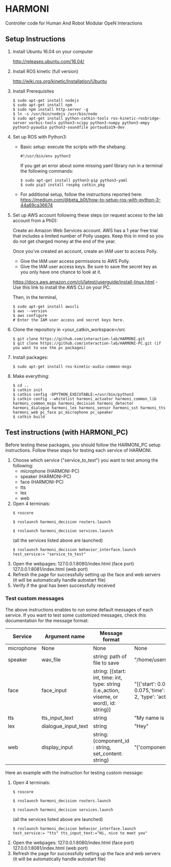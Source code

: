 # HARMONI
Controller code for Human And Robot Modular OpeN Interactions

## Setup Instructions

1. Install Ubuntu 16.04 on your computer

    http://releases.ubuntu.com/16.04/

2. Install ROS kinetic (full version)

    http://wiki.ros.org/kinetic/Installation/Ubuntu

3. Install Prerequisites
    ~~~~
    $ sudo apt-get install nodejs
    $ sudo apt-get install npm
    $ sudo npm install http-server -g
    $ ln -s /usr/bin/nodejs /usr/bin/node
    $ sudo apt-get install python-catkin-tools ros-kinetic-rosbridge-server vorbis-tools python3-scipy python3-numpy python3-empy python3-pyaudio python3-soundfile portaudio19-dev 
    ~~~~

4. Set up ROS with Python3:
    - Basic setup: execute the scripts with the shebang:
       ~~~~
       #!/usr/bin/env python3
       ~~~~
        If you get an error about some missing yaml library run in a terminal the following commands:
        ~~~~
        $ sudo apt-get install python3-pip python3-yaml
        $ sudo pip3 install rospkg catkin_pkg
        ~~~~
    - For additional setup, follow the instructions reported here:
        https://medium.com/@beta_b0t/how-to-setup-ros-with-python-3-44a69ca36674


5. Set up AWS account following these steps (or request access to the lab account from a PhD): 

    Create an Amazon Web Services account. AWS has a 1 year free trial that includes a limited number of Polly usages.
    Keep this in mind so you do not get charged money at the end of the year.

    Once you've created an account, create an IAM user to access Polly.

      * Give the IAM user access permissions to AWS Polly.
      * Give the IAM user access keys. Be sure to save the secret key as you only have one chance to look at it.
      
    https://docs.aws.amazon.com/cli/latest/userguide/install-linux.html - Use this link to install the AWS CLI on your PC.
    
    Then, in the terminal,
    ~~~~
    $ sudo apt-get install awscli
    $ aws --version
    $ aws configure
    # Enter the IAM user access and secret keys here.
    ~~~~

6. Clone the repository in <your_catkin_workspace>/src

    ~~~~
    $ git clone https://github.com/interaction-lab/HARMONI.git 
    $ git clone https://github.com/interaction-lab/HARMONI-PC.git (if you want to use the pc packages)
    ~~~~

7. Install packages:
    ~~~~
    $ sudo apt-get install ros-kinetic-audio-common-msgs
    ~~~~

8. Make everything:

    ~~~~
    $ cd ..
    $ catkin init 
    $ catkin config -DPYTHON_EXECUTABLE:=/usr/bin/python3
    $ catkin config --whitelist harmoni_actuator harmoni_common_lib harmoni_common_msgs harmoni_decision harmoni_detector harmoni_dialogue harmoni_lex harmoni_sensor harmoni_sst harmoni_tts harmoni_web pc_face pc_microphone pc_speaker
    $ catkin build 
    ~~~~

## Test instructions (with HARMONI_PC)
Before testing these packages, you should follow the HARMONI_PC setup instructions.
Follow these steps for testing each service of HARMONI.
1. Choose which service ("service_to_test") you want to test among the following:
    - microphone (HARMONI-PC)
    - speaker (HARMONI-PC)
    - face (HARMONI-PC)
    - tts
    - lex
    - web
2. Open 4 terminals:
    ~~~~
    $ roscore
    ~~~~
    ~~~~
    $ roslaunch harmoni_decision routers.launch
    ~~~~
    ~~~~
    $ roslaunch harmoni_decision services.launch
    ~~~~
    (all the services listed above are launched)
    ~~~~
    $ roslaunch harmoni_decision behavior_interface.launch test_service:= "service_to_test"
    ~~~~
3. Open the webpages:
    127.0.0.1:8080/index.html (face port) 
    127.0.0.1:8081/index.html (web port)
4. Refresh the page for successfully setting up the face and web servers (it will be automatically handle autostart file)
5. Verify if the goal has been successfully received

### Test custom messages
The above instructions enables to run some default messages of each service. If you want to test some customized messages, check this documentation for the message format:

| Service              | Argument name | Message format | Default |
|----------------------|---------------|----------------|---------|
|microphone            |None          |None        | None|
|speaker                 | wav_file           | string: path of file to save     | "/home/username/catkin_ws/src/HARMONI/harmoni_tts/temp_data/tts.wav"/|
|face              |   face_input         | string: [{start: int, time: int, type: string (i.e.,action, viseme, or word), id: string}]     | "[{'start': 0.075, 'time': 2,'type': 'action', 'id': 'QT/point_front'}, {'start': 0.075,'time': 2, 'type': 'viseme', 'id': 'POSTALVEOLAR'},{'start': 0.006, 'time': 2,  'type': 'action', 'id': 'happy_face'}]"|
|tts                |   tts_input_text         |     string   |"My name is HARMONI"|
|lex      |  dialogue_input_text          |     string   |"Hey"|
|web      |  display_input          |     string:{component_id : string, set_content: string}   |"{'component_id' : 'container_1', 'set_content': ' ' }"|

Here an example with the instruction for testing custom message:

1. Open 4 terminals:
    ~~~~
    $ roscore
    ~~~~
    ~~~~
    $ roslaunch harmoni_decision routers.launch
    ~~~~
    ~~~~
    $ roslaunch harmoni_decision services.launch
    ~~~~
    (all the services listed above are launched)
    ~~~~
    $ roslaunch harmoni_decision behavior_interface.launch test_service:= "tts" tts_input_text:="Hi, nice to meet you"
    ~~~~
2. Open the webpages:
    127.0.0.1:8080/index.html (face port) 
    127.0.0.1:8081/index.html (web port)
3. Refresh the page for successfully setting up the face and web servers (it will be automatically handle autostart file)


